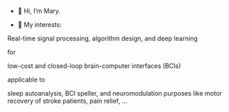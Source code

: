 - 👋 Hi, I’m Mary.

- 💞️ My interests: 


Real-time signal processing, algorithm design, and deep learning 

for 


low-cost and closed-loop brain-computer interfaces (BCIs)


applicable to


sleep autoanalysis, BCI speller, and neuromodulation purposes like motor recovery of stroke patients, pain relief, ... 
